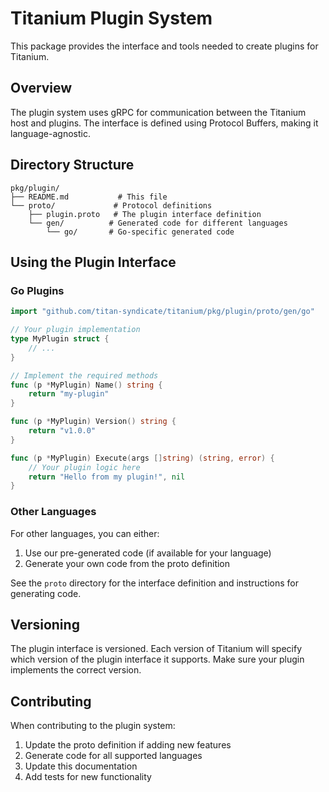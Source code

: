 # Titanium Plugin System

This package provides the interface and tools needed to create plugins for Titanium.

## Overview

The plugin system uses gRPC for communication between the Titanium host and plugins. The interface is defined using Protocol Buffers, making it language-agnostic.

## Directory Structure

```
pkg/plugin/
├── README.md           # This file
└── proto/             # Protocol definitions
    ├── plugin.proto   # The plugin interface definition
    └── gen/          # Generated code for different languages
        └── go/       # Go-specific generated code
```

## Using the Plugin Interface

### Go Plugins

```go
import "github.com/titan-syndicate/titanium/pkg/plugin/proto/gen/go"

// Your plugin implementation
type MyPlugin struct {
    // ...
}

// Implement the required methods
func (p *MyPlugin) Name() string {
    return "my-plugin"
}

func (p *MyPlugin) Version() string {
    return "v1.0.0"
}

func (p *MyPlugin) Execute(args []string) (string, error) {
    // Your plugin logic here
    return "Hello from my plugin!", nil
}
```

### Other Languages

For other languages, you can either:
1. Use our pre-generated code (if available for your language)
2. Generate your own code from the proto definition

See the `proto` directory for the interface definition and instructions for generating code.

## Versioning

The plugin interface is versioned. Each version of Titanium will specify which version of the plugin interface it supports. Make sure your plugin implements the correct version.

## Contributing

When contributing to the plugin system:
1. Update the proto definition if adding new features
2. Generate code for all supported languages
3. Update this documentation
4. Add tests for new functionality